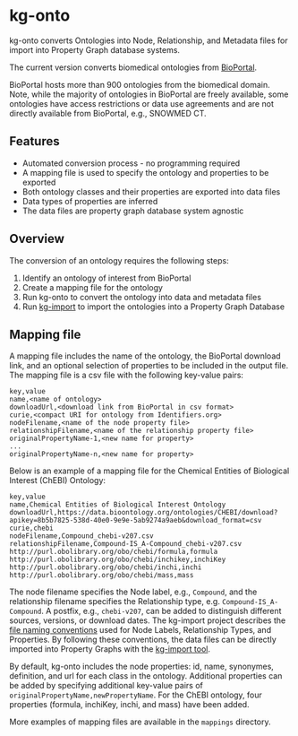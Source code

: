# kg-onto

kg-onto converts Ontologies into Node, Relationship, and Metadata files for import into Property Graph database systems.

The current version converts biomedical ontologies from [BioPortal](https://bioportal.bioontology.org/).

BioPortal hosts more than 900 ontologies from the biomedical domain. Note, while the majority of ontologies in BioPortal are freely available, some ontologies have access restrictions or data use agreements and are not directly available from BioPortal, e.g., SNOWMED CT.

## Features
* Automated conversion process - no programming required
* A mapping file is used to specify the ontology and properties to be exported
* Both ontology classes and their properties are exported into data files
* Data types of properties are inferred
* The data files are property graph database system agnostic

## Overview
The conversion of an ontology requires the following steps:
1. Identify an ontology of interest from BioPortal
2. Create a mapping file for the ontology
3. Run kg-onto to convert the ontology into data and metadata files
4. Run [kg-import](https://github.com/sbl-sdsc/kg-import) to import the ontologies into a Property Graph Database

## Mapping file
A mapping file includes the name of the ontology, the BioPortal download link, and an optional selection of properties to be included in the output file. The mapping file is a csv file with the following key-value pairs:


```
key,value
name,<name of ontology>
downloadUrl,<download link from BioPortal in csv format>
curie,<compact URI for ontology from Identifiers.org>
nodeFilename,<name of the node property file>
relationshipFilename,<name of the relationship property file>
originalPropertyName-1,<new name for property>
...
originalPropertyName-n,<new name for property>
```

Below is an example of a mapping file for the Chemical Entities of Biological Interest (ChEBI) Ontology:
```
key,value
name,Chemical Entities of Biological Interest Ontology
downloadUrl,https://data.bioontology.org/ontologies/CHEBI/download?apikey=8b5b7825-538d-40e0-9e9e-5ab9274a9aeb&download_format=csv
curie,chebi
nodeFilename,Compound_chebi-v207.csv
relationshipFilename,Compound-IS_A-Compound_chebi-v207.csv
http://purl.obolibrary.org/obo/chebi/formula,formula
http://purl.obolibrary.org/obo/chebi/inchikey,inchiKey
http://purl.obolibrary.org/obo/chebi/inchi,inchi
http://purl.obolibrary.org/obo/chebi/mass,mass
```

The node filename specifies the Node label, e.g., `Compound`, and the relationship filename specifies the Relationship type, e.g. `Compound-IS_A-Compound`. A postfix, e.g., `chebi-v207`, can be added to distinguish different sources, versions, or download dates. The kg-import project describes the [file naming conventions](https://github.com/sbl-sdsc/kg-import#naming-conventions) used for Node Labels, Relationship Types, and Properties. By following these conventions, the data files can be directly imported into Property Graphs with the [kg-import tool](https://github.com/sbl-sdsc/kg-import).

By default, kg-onto includes the node properties: id, name, synonymes, definition, and url for each class in the ontology. Additional properties can be added by specifying additional key-value pairs of `originalPropertyName,newPropertyName`. For the ChEBI ontology, four properties (formula, inchiKey, inchi, and mass) have been added.

More examples of mapping files are available in the `mappings` directory.


